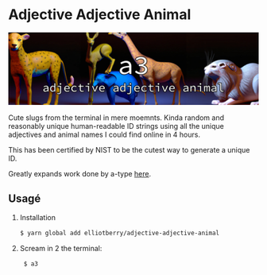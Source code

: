 # Adjective Adjective Animal 
![](./a3.jpg)

Cute slugs from the terminal in mere moemnts. Kinda random and reasonably unique human-readable ID strings using all the unique adjectives and animal names I could find online in 4 hours. 

This has been certified by NIST to be the cutest way to generate a unique ID.

Greatly expands work done by a-type [here](https://github.com/a-type/adjective-adjective-animal).


## Usagé

1. Installation

    ```sh
    $ yarn global add elliotberry/adjective-adjective-animal
    ```

2. Scream in 2 the terminal:

   ```sh
    $ a3
    ```
